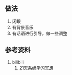 ## 做法
1. 闭眼
2. 有背景音乐
3. 有话语进行引导，做一些调整


## 参考资料
1. bilibili
   1. [21天系统学习冥想](https://www.bilibili.com/video/BV1NM4y1d7aC)